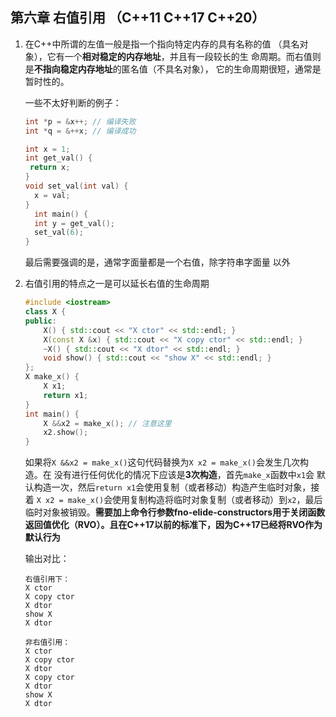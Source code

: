 ## 第六章 右值引用 （C++11 C++17 C++20）

1. 在C++中所谓的左值一般是指一个指向特定内存的具有名称的值 （具名对象），它有一个**相对稳定的内存地址**，并且有一段较长的生 命周期。而右值则是**不指向稳定内存地址**的匿名值（不具名对象）， 它的生命周期很短，通常是暂时性的。

   一些不太好判断的例子：

   ```c++
   int *p = &x++; // 编译失败 
   int *q = &++x; // 编译成功
   ```

   ```c++
   int x = 1; 
   int get_val() {
   	return x; 
   } 
   void set_val(int val) {
     x = val;
   } 
     int main() {
     int y = get_val();
     set_val(6); 
   }
   ```

   最后需要强调的是，通常字面量都是一个右值，除字符串字面量 以外

2. 右值引用的特点之一是可以延长右值的生命周期

   ```c++
   #include <iostream>
   class X {
   public:
       X() { std::cout << "X ctor" << std::endl; }
       X(const X &x) { std::cout << "X copy ctor" << std::endl; }
       ~X() { std::cout << "X dtor" << std::endl; }
       void show() { std::cout << "show X" << std::endl; }
   };
   X make_x() {
       X x1;
       return x1;
   }
   int main() {
       X &&x2 = make_x(); // 注意这里
       x2.show();
   }
   ```

   如果将`X &&x2 = make_x()`这句代码替换为`X x2 = make_x()`会发生几次构造。在 没有进行任何优化的情况下应该是**3次构造**，首先`make_x`函数中`x1`会 默认构造一次，然后`return x1`会使用复制（或者移动）构造产生临时对象，接着 `X x2 = make_x()`会使用复制构造将临时对象复制（或者移动）到`x2`，最后临时对象被销毁。**需要加上命令行参数fno-elide-constructors用于关闭函数返回值优化（RVO）。且在C++17以前的标准下，因为C++17已经将RVO作为默认行为**

    输出对比：

    ```shell
   右值引用下：
    X ctor
    X copy ctor
    X dtor
    show X
    X dtor
   
   非右值引用：
    X ctor
    X copy ctor
    X dtor
    X copy ctor
    X dtor
    show X
    X dtor
    ```

